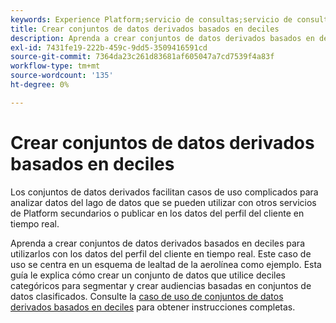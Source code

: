 ```yaml
---
keywords: Experience Platform;servicio de consultas;servicio de consultas;consulta;deciles;conjuntos de datos derivados;
title: Crear conjuntos de datos derivados basados en deciles
description: Aprenda a crear conjuntos de datos derivados basados en deciles para utilizarlos con los datos del perfil del cliente en tiempo real en función de un esquema de lealtad de la aerolínea como escenario de ejemplo.
exl-id: 7431fe19-222b-459c-9dd5-3509416591cd
source-git-commit: 7364da23c261d83681af605047a7cd7539f4a83f
workflow-type: tm+mt
source-wordcount: '135'
ht-degree: 0%

---
```


# Crear conjuntos de datos derivados basados en deciles

Los conjuntos de datos derivados facilitan casos de uso complicados para analizar datos del lago de datos que se pueden utilizar con otros servicios de Platform secundarios o publicar en los datos del perfil del cliente en tiempo real.

Aprenda a crear conjuntos de datos derivados basados en deciles para utilizarlos con los datos del perfil del cliente en tiempo real. Este caso de uso se centra en un esquema de lealtad de la aerolínea como ejemplo. Esta guía le explica cómo crear un conjunto de datos que utilice deciles categóricos para segmentar y crear audiencias basadas en conjuntos de datos clasificados. Consulte la [caso de uso de conjuntos de datos derivados basados en deciles](../../use-cases/deciles-use-case.md) para obtener instrucciones completas.
